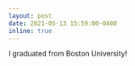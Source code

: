 ```yaml
---
layout: post
date: 2021-05-13 15:59:00-0400
inline: true
---
```


I graduated from Boston University!
